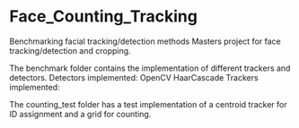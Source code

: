 # Face_Counting_Tracking
Benchmarking facial tracking/detection methods
Masters project for face tracking/detection and cropping.

The benchmark folder contains the implementation of different trackers and detectors.
  Detectors implemented: OpenCV HaarCascade
  Trackers implemented:

The counting_test folder has a test implementation of a centroid tracker for ID assignment and a grid for counting. 
